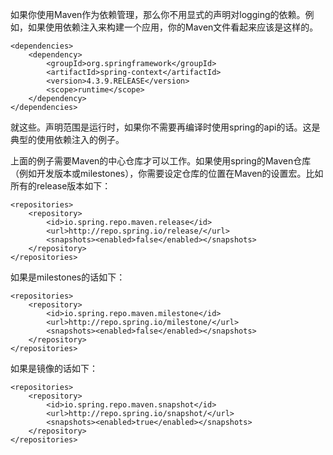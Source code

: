如果你使用Maven作为依赖管理，那么你不用显式的声明对logging的依赖。例如，如果使用依赖注入来构建一个应用，你的Maven文件看起来应该是这样的。

```
<dependencies>
	<dependency>
		<groupId>org.springframework</groupId>
		<artifactId>spring-context</artifactId>
		<version>4.3.9.RELEASE</version>
		<scope>runtime</scope>
	</dependency>
</dependencies>
```

就这些。声明范围是运行时，如果你不需要再编译时使用spring的api的话。这是典型的使用依赖注入的例子。

上面的例子需要Maven的中心仓库才可以工作。如果使用spring的Maven仓库（例如开发版本或milestones），你需要设定仓库的位置在Maven的设置宏。比如所有的release版本如下：

```
<repositories>
    <repository>
        <id>io.spring.repo.maven.release</id>
        <url>http://repo.spring.io/release/</url>
        <snapshots><enabled>false</enabled></snapshots>
    </repository>
</repositories>
```

如果是milestones的话如下：

```
<repositories>
    <repository>
        <id>io.spring.repo.maven.milestone</id>
        <url>http://repo.spring.io/milestone/</url>
        <snapshots><enabled>false</enabled></snapshots>
    </repository>
</repositories>
```

如果是镜像的话如下：

```
<repositories>
    <repository>
        <id>io.spring.repo.maven.snapshot</id>
        <url>http://repo.spring.io/snapshot/</url>
        <snapshots><enabled>true</enabled></snapshots>
    </repository>
</repositories>
```